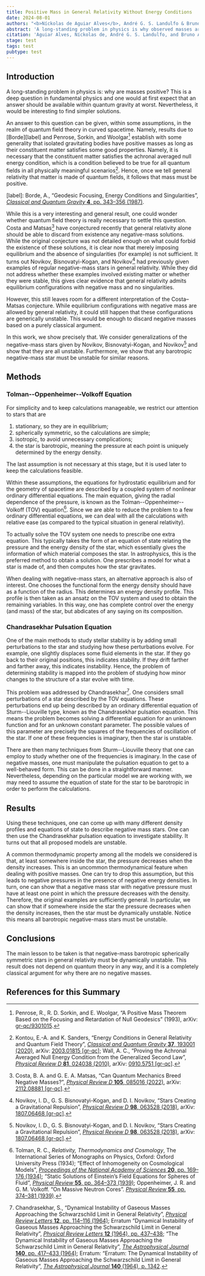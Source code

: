 ```yaml
---
title: Positive Mass in General Relativity Without Energy Conditions
date: 2024-08-01
authors: "<b>Níckolas de Aguiar Alves</b>, André G. S. Landulfo & Bruno Arderucio Costa"
abstract: 'A long-standing problem in physics is why observed masses are always positive. While energy conditions in quantum field theory can partly answer this problem, in this paper we find evidence that classical general relativity abhors negative masses, without the need for quantum theory or energy conditions. This is done by considering many different models of negative-mass "stars" and showing they are dynamically unstable. <i>A fortiori</i>, we show that any barotropic negative-mass star must be dynamically unstable.'
citation: 'Aguiar Alves, Níckolas de, André G. S. Landulfo, and Bruno Arderucio Costa. “Positive Mass in General Relativity Without Energy Conditions,” 2024. Pre-published. arXiv: <a href="https://arxiv.org/abs/2408.00154" target="_blank">2408.00154 [gr-qc]</a>.'
stage: test
tags: test
pubtype: test
---
```


## Introduction

A long-standing problem in physics is: why are masses positive? This is a deep question in fundamental physics and one would at first expect that an answer should be available within quantum gravity at worst. Nevertheless, it would be interesting to find simpler solutions.

An answer to this question can be given, within some assumptions, in the realm of quantum field theory in curved spacetime. Namely, results due to [Borde][label] and Penrose, Sorkin, and Woolgar[^2] establish with some generality that isolated gravitating bodies have positive masses as long as their constituent matter satisfies some good properties. Namely, it is necessary that the constituent matter satisfies the achronal averaged null energy condition, which is a condition believed to be true for all quantum fields in all physically meaningful scenarios[^3]. Hence, once we tell general relativity that matter is made of quantum fields, it follows that mass must be positive. 


[label]: Borde, A., “Geodesic Focusing, Energy Conditions and Singularities”, [_Classical and Quantum Gravity_ **4**, pp. 343–356 (1987)](https://doi.org/10.1088/0264-9381/4/2/015).

While this is a very interesting and general result, one could wonder whether quantum field theory is really necessary to settle this question. Costa and Matsas[^4] have conjectured recently that general relativity alone should be able to discard from existence any negative-mass solutions. While the original conjecture was not detailed enough on what could forbid the existence of these solutions, it is clear now that merely imposing equilibrium and the absence of singularities (for example) is not sufficient. It turns out Novikov, Bisnovatyi-Kogan, and Novikov[^5] had previously given examples of regular negative-mass stars in general relativity. While they did not address whether these examples involved existing matter or whether they were stable, this gives clear evidence that general relativity admits equilibrium configurations with negative mass and no singularities. 
    
However, this still leaves room for a different interpretation of the Costa–Matsas conjecture. While equilibrium configurations with negative mass are allowed by general relativity, it could still happen that these configurations are generically unstable. This would be enough to discard negative masses based on a purely classical argument. 
    
In this work, we show precisely that. We consider generalizations of the negative-mass stars given by Novikov, Bisnovatyi-Kogan, and Novikov[^5] and show that they are all unstable. Furthermore, we show that any barotropic negative-mass star must be unstable for similar reasons. 

## Methods
### Tolman--Oppenheimer--Volkoff Equation
For simplicity and to keep calculations manageable, we restrict our attention to stars that are
1. stationary, so they are in equilibrium;
2. spherically symmetric, so the calculations are simple;
3. isotropic, to avoid unnecessary complications;
4. the star is barotropic, meaning the pressure at each point is uniquely determined by the energy density.

The last assumption is not necessary at this stage, but it is used later to keep the calculations feasible. 

Within these assumptions, the equations for hydrostatic equilibrium and for the geometry of spacetime are described by a coupled system of nonlinear ordinary differential equations. The main equation, giving the radial dependence of the pressure, is known as the Tolman--Oppenheimer--Volkoff (TOV) equation[^6]. Since we are able to reduce the problem to a few ordinary differential equations, we can deal with all the calculations with relative ease (as compared to the typical situation in general relativity). 

To actually solve the TOV system one needs to prescribe one extra equation. This typically takes the form of an equation of state relating the pressure and the energy density of the star, which essentially gives the information of which material composes the star. In astrophysics, this is the preferred method to obtain a solution. One prescribes a model for what a star is made of, and then computes how the star gravitates. 

When dealing with negative-mass stars, an alternative approach is also of interest. One chooses the functional form the energy density should have as a function of the radius. This determines an energy density profile. This profile is then taken as an ansatz on the TOV system and used to obtain the remaining variables. In this way, one has complete control over the energy (and mass) of the star, but abdicates of any saying on its composition.

### Chandrasekhar Pulsation Equation
One of the main methods to study stellar stability is by adding small perturbations to the star and studying how these perturbations evolve. For example, one slightly displaces some fluid elements in the star. If they go back to their original positions, this indicates stability. If they drift farther and farther away, this indicates instability. Hence, the problem of determining stability is mapped into the problem of studying how minor changes to the structure of a star evolve with time.

This problem was addressed by Chandrasekhar[^7]. One considers small perturbations of a star described by the TOV equations. These perturbations end up being described by an ordinary differential equation of Sturm--Liouville type, known as the Chandrasekhar pulsation equation. This means the problem becomes solving a differential equation for an unknown function and for an unknown constant parameter. The possible values of this parameter are precisely the squares of the frequencies of oscillation of the star. If one of these frequencies is imaginary, then the star is unstable.

There are then many techniques from Sturm--Liouville theory that one can employ to study whether one of the frequencies is imaginary. In the case of negative masses, one must manipulate the pulsation equation to get to a well-behaved form. This can be done in a straightforward manner. Nevertheless, depending on the particular model we are working with, we may need to assume the equation of state for the star to be barotropic in order to perform the calculations.

## Results
Using these techniques, one can come up with many different density profiles and equations of state to describe negative mass stars. One can then use the Chandrasekhar pulsation equation to investigate stability. It turns out that all proposed models are unstable. 

A common thermodynamic property among all the models we considered is that, at least somewhere inside the star, the pressure decreases when the density increases. This is an uncommon thermodynamical feature when dealing with positive masses. One can try to drop this assumption, but this leads to negative pressures in the presence of negative energy densities. In turn, one can show that a negative mass star with negative pressure must have at least one point in which the pressure decreases with the density. Therefore, the original examples are sufficiently general. In particular, we can show that if somewhere inside the star the pressure decreases when the density increases, then the star must be dynamically unstable. Notice this means all barotropic negative-mass stars must be unstable.

## Conclusions
The main lesson to be taken is that negative-mass barotropic spherically symmetric stars in general relativity must be dynamically unstable. This result does not depend on quantum theory in any way, and it is a completely classical argument for why there are no negative masses. 

## References for this Summary
[^1]: Borde, A., “Geodesic Focusing, Energy Conditions and Singularities”, [_Classical and Quantum Gravity_ **4**, pp. 343–356 (1987)](https://doi.org/10.1088/0264-9381/4/2/015).
[^2]: Penrose, R., R. D. Sorkin, and E. Woolgar, “A Positive Mass Theorem Based on the Focusing and Retardation of Null Geodesics” (1993), arXiv: [gr-qc/9301015](https://arxiv.org/abs/gr-qc/9301015).
[^3]: Kontou, E.-A. and K. Sanders, “Energy Conditions in General Relativity and Quantum Field Theory”, [_Classical and Quantum Gravity_ **37**, 193001 (2020)](https://doi.org/10.1088/1361-6382/ab8fcf), arXiv: [2003.01815 [gr-qc]](https://arxiv.org/abs/2003.01815); Wall, A. C., “Proving the Achronal Averaged Null Energy Condition from the Generalized Second Law”, [_Physical Review D_ **81**, 024038 (2010)](https://doi.org/10.1103/PhysRevD.81.024038), arXiv: [0910.5751 [gr-qc]](https://arxiv.org/abs/0910.5751).
[^4]: Costa, B. A. and G. E. A. Matsas, “Can Quantum Mechanics Breed Negative Masses?”, [_Physical Review D_ **105**, 085016 (2022)](https://doi.org/10.1103/PhysRevD.105.085016), arXiv: [2112.08881 [gr-qc]](https://arxiv.org/abs/2112.08881).
[^5]: Novikov, I. D., G. S. Bisnovatyi-Kogan, and D. I. Novikov, “Stars Creating a Gravitational Repulsion”, [_Physical Review D_ **98**, 063528 (2018)](https://doi.org/10.1103/PhysRevD.98.063528), arXiv: [1807.06468 [gr-qc]](https://arxiv.org/abs/1807.06468).
[^6]: Tolman, R. C., _Relativity, Thermodynamics and Cosmology_, The International Series of Monographs on Physics, Oxford: Oxford University Press (1934); “Effect of Inhomogeneity on Cosmological Models”, [_Proceedings of the National Academy of Sciences_ **20**, pp. 169–176 (1934)](https://doi.org/10.1073/pnas.20.3.169); “Static Solutions of Einstein’s Field Equations for Spheres of Fluid”, [_Physical Review_ **55**, pp. 364–373 (1939)](https://doi.org/10.1103/PhysRev.55.364); Oppenheimer, J. R. and G. M. Volkoff. “On Massive Neutron Cores”. [_Physical Review_ **55**, pp. 374–381 (1939)](https://doi.org/10.1103/PhysRev.55.374).
[^7]: Chandrasekhar, S., “Dynamical Instability of Gaseous Masses Approaching the Schwarzschild Limit in General Relativity”, [_Physical Review Letters_ **12**, pp. 114–116 (1964)](https://doi.org/10.1103/PhysRevLett.12.114); Erratum “Dynamical Instability of Gaseous Masses Approaching the Schwarzschild Limit in General Relativity”, [_Physical Review Letters_ **12** (1964), pp. 437–438](https://doi.org/10.1103/PhysRevLett.12.437.2); “The Dynamical Instability of Gaseous Masses Approaching the Schwarzschild Limit in General Relativity”, [_The Astrophysical Journal_ **140**, pp. 417–433 (1964)](https://doi.org/10.1086/147938); Erratum: “Erratum: The Dynamical Instability of Gaseous Masses Approaching the Schwarzschild Limit in General Relativity”, [_The Astrophysical Journal_ **140** (1964), p. 1342](https://doi.org/10.1086/148040).
